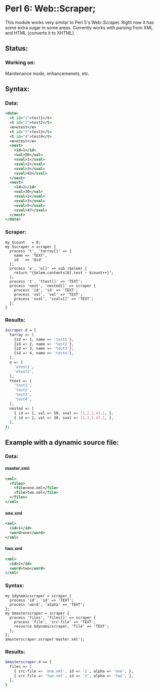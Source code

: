 # Perl 6: Web::Scraper;

This module works very similar to Perl 5's Web::Scraper.  Right now it has some extra sugar in some areas. Currently works with parsing from XML and HTML (converts it to XHTML).

## Status:
### Working on:
Maintenance mode, enhancemenets, etc.

## Syntax:
### Data:
```xml
<data>
  <t id="1">test1</t>
  <t id="2">test2</t>
  <e>etest</e>
  <t id="3">test3</t>
  <t id="4">test4</t>
  <e>etest</e>
  <nest>
    <id>1</id>
    <val>50</val>
    <sval>1</sval>
    <sval>2</sval>
    <sval>3</sval>
    <sval>43</sval>
  </nest>
  <nest>
    <id>2</id>
    <val>30</val>
    <sval>2</sval>
    <sval>3</sval>
    <sval>5</sval>
    <sval>47</sval>
  </nest>
</data>
```

### Scraper:
```perl6
my $count   = 0;
my $scraper = scraper {
  process 't', 'tarray[]' => {
    name => 'TEXT',
    id   => '@id'
  };
  process 'e', 'e[]' => sub ($elem) {
    return "{$elem.contents[0].text ~ $count++}";
  };
  process 't', 'ttext[]' => 'TEXT';
  process 'nest', 'nested[]' => scraper {
    process 'id', 'id' => 'TEXT';
    process 'val', 'val' => 'TEXT';
    process 'sval', 'svals[]' => 'TEXT';
  };
}  
```

### Results:
```sh
$scraper.d = {
  tarray => [
    {id => 1, name => 'test1'},
    {id => 2, name => 'test2'},
    {id => 3, name => 'test3'},
    {id => 4, name => 'test4'},
  ],
  e => [
    'etest1',
    'etest2',
  ],
  ttext => [
    'test1',
    'test2',
    'test3',
    'test4',
  ],
  nested => [
    { id => 1, val => 50, sval => [1,2,3,43,], },
    { id => 2, val => 30, sval => [2,3,5,47,], },
  ],
};
```

## Example with a dynamic source file:
### Data:
#### master.xml:
```xml
<xml>
  <files>
    <file>one.xml</file>
    <file>two.xml</file>
  </files>
</xml>
```
#### one.xml
```xml
<xml>
  <id>1</id>
  <word>one</word>
</xml>
```
#### two.xml
```xml
<xml>
  <id>2</id>
  <word>two</word>
</xml>
```
### Syntax:
```perl6
my $dynamicscraper = scraper {
  process 'id', 'id' => 'TEXT';
  process 'word', 'alpha' => 'TEXT';
};
my $masterscraper = scraper {
  process 'files', 'files[]' => scraper {
    process 'file', 'src-file' => 'TEXT';
    resource $dynamicscraper, 'file' => 'TEXT';
  };
};
$masterscraper.scrape('master.xml');
```
### Results:
```sh
$masterscraper.d == {
  files => [
    { src-file => 'one.xml', id => '1', alpha => 'one', },
    { src-file => 'two.xml', id => '2', alpha => 'two', },
  ],
}
```
